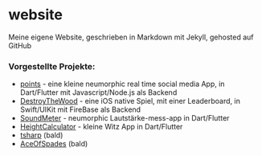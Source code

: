 # website
Meine eigene Website, geschrieben in Markdown mit Jekyll, gehosted auf GitHub

### Vorgestellte Projekte:

- [points](https://github.com/bit-burger/points/) - eine kleine neumorphic real time social media App, in Dart/Flutter mit Javascript/Node.js als Backend
- [DestroyTheWood](https://github.com/bit-burger/destroythewood/) - eine iOS native Spiel, mit einer Leaderboard, in Swift/UIKit mit FireBase als Backend
- [SoundMeter](https://github.com/bit-burger/sound_meter/) - neumorphic Lautstärke-mess-app in Dart/Flutter
- [HeightCalculator](https://github.com/bit-burger/height_calculator/) - kleine Witz App in Dart/Flutter
- [tsharp]() (bald)
- [AceOfSpades]() (bald)
